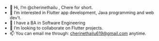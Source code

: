 - 👋 Hi, I’m @cherinethailu , Chere for short.
- 👀 I’m interested in Flutter app development, Java programming and web dev't.
- 🌱 I have a BA in Software Engineering
- 💞️ I’m looking to collaborate on Flutter projects.
- 📫 You can email me through: cherinethailu619@gmail.com anytime.

